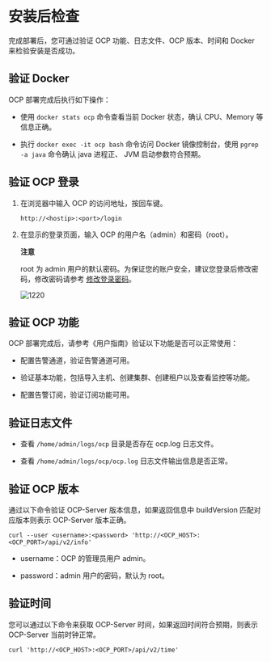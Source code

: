 安装后检查 
==========================

完成部署后，您可通过验证 OCP 功能、日志文件、OCP 版本、时间和 Docker 来检验安装是否成功。

验证 Docker 
------------------------------

OCP 部署完成后执行如下操作：

* 使用 `docker stats ocp` 命令查看当前 Docker 状态，确认 CPU、Memory 等信息正确。

  

* 执行 `docker exec -it ocp bash` 命令访问 Docker 镜像控制台，使用 `pgrep -a java` 命令确认 java 进程正、 JVM 启动参数符合预期。

  




验证 OCP 登录 
------------------------------

1. 在浏览器中输入 OCP 的访问地址，按回车键。

   ```unknow
   http://<hostip>:<port>/login
   ```

   

2. 在显示的登录页面，输入 OCP 的用户名（admin）和密码（root）。

   **注意**

   

   root 为 admin 用户的默认密码。为保证您的账户安全，建议您登录后修改密码，修改密码请参考 [修改登录密码](../3.ob-cloud-platform/3.userguide-features/8.user-center/2.change-the-logon-password.md)。

   ![1220](https://help-static-aliyun-doc.aliyuncs.com/assets/img/zh-CN/5450290461/p371882.png)
   




验证 OCP 功能 
------------------------------

OCP 部署完成后，请参考《用户指南》验证以下功能是否可以正常使用：

* 配置告警通道，验证告警通道可用。

  

* 验证基本功能，包括导入主机、创建集群、创建租户以及查看监控等功能。

  

* 配置告警订阅，验证订阅功能可用。

  




验证日志文件 
---------------------------

* 查看 `/home/admin/logs/ocp` 目录是否存在 ocp.log 日志文件。

  

* 查看 `/home/admin/logs/ocp/ocp.log` 日志文件输出信息是否正常。

  




验证 OCP 版本 
------------------------------

通过以下命令验证 OCP-Server 版本信息，如果返回信息中 buildVersion 匹配对应版本则表示 OCP-Server 版本正确。

```unknow
curl --user <username>:<password> 'http://<OCP_HOST>:<OCP_PORT>/api/v2/info'
```



* username：OCP 的管理员用户 admin。

  

* password：admin 用户的密码，默认为 root。

  




验证时间 
-------------------------

您可以通过以下命令来获取 OCP-Server 时间，如果返回时间符合预期，则表示 OCP-Server 当前时钟正常。

```unknow
curl 'http://<OCP_HOST>:<OCP_PORT>/api/v2/time'
```


